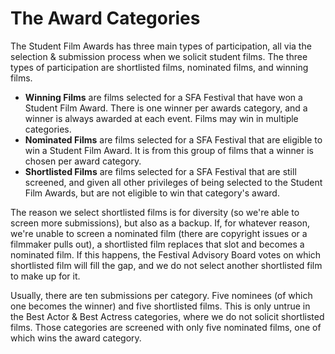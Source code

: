 # The Award Categories
The Student Film Awards has three main types of participation, all via the selection & submission process when we solicit student films. The three types of participation are shortlisted films, nominated films, and winning films.

* **Winning Films** are films selected for a SFA Festival that have won a Student Film Award. There is one winner per awards category, and a winner is always awarded at each event. Films may win in multiple categories.
* **Nominated Films** are films selected for a SFA Festival that are eligible to win a Student Film Award. It is from this group of films that a winner is chosen per award category.
* **Shortlisted Films** are films selected for a SFA Festival that are still screened, and given all other privileges of being selected to the Student Film Awards, but are not eligible to win that category's award.

The reason we select shortlisted films is for diversity (so we're able to screen more submissions), but also as a backup. If, for whatever reason, we're unable to screen a nominated film (there are copyright issues or a filmmaker pulls out), a shortlisted film replaces that slot and becomes a nominated film. If this happens, the Festival Advisory Board votes on which shortlisted film will fill the gap, and we do not select another shortlisted film to make up for it.

Usually, there are ten submissions per category. Five nominees (of which one becomes the winner) and five shortlisted films. This is only untrue in the Best Actor & Best Actress categories, where we do not solicit shortlisted films. Those categories are screened with only five nominated films, one of which wins the award category.
